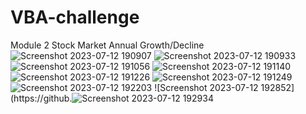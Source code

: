 # VBA-challenge
Module 2
Stock Market Annual Growth/Decline
![Screenshot 2023-07-12 190907](https://github.com/AnkitMukherjee18/VBA-challenge/assets/126198002/867ddc80-3ca7-4835-a48e-351774239744)
![Screenshot 2023-07-12 190933](https://github.com/AnkitMukherjee18/VBA-challenge/assets/126198002/62151681-3007-4160-b6ac-5eab4cec71d8)
![Screenshot 2023-07-12 191056](https://github.com/AnkitMukherjee18/VBA-challenge/assets/126198002/b8ff5d2b-f49d-488d-9207-ab61c0331753)
![Screenshot 2023-07-12 191140](https://github.com/AnkitMukherjee18/VBA-challenge/assets/126198002/bc6e67d0-9fb5-4513-86f0-3fdc864921c8)
![Screenshot 2023-07-12 191226](https://github.com/AnkitMukherjee18/VBA-challenge/assets/126198002/72dff034-5649-44c6-b1f3-8e5348b7ea7a)
![Screenshot 2023-07-12 191249](https://github.com/AnkitMukherjee18/VBA-challenge/assets/126198002/e9f39862-d1a4-4fd0-a94c-79210b97fc8f)
![Screenshot 2023-07-12 192203](https://github.com/AnkitMukherjee18/VBA-challenge/assets/126198002/0e392fd6-2e9c-49bf-b413-d3f056fe0963)
![Screenshot 2023-07-12 192852](https://github.![Screenshot 2023-07-12 192934](https://github.com/AnkitMukherjee18/VBA-challenge/assets/126198002/dbe87600-5f30-47c3-a9fc-5d5dcfb50894)
